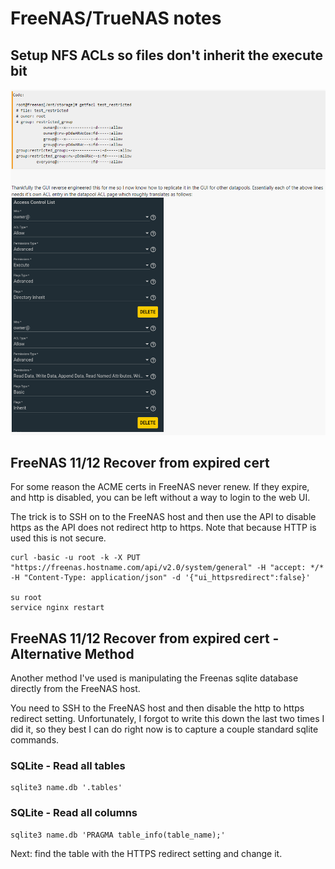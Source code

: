# FreeNAS/TrueNAS notes

## Setup NFS ACLs so files don't inherit the execute bit

![](images/freenas-nfs-permissions.png)

## FreeNAS 11/12 Recover from expired cert

For some reason the ACME certs in FreeNAS never renew.  If they expire, and http is disabled, you can be left without a way to login to the web UI.

The trick is to SSH on to the FreeNAS host and then use the API to disable https as the API does not redirect http to https.  Note that because HTTP is used this is not secure.

```
curl -basic -u root -k -X PUT "https://freenas.hostname.com/api/v2.0/system/general" -H "accept: */* -H "Content-Type: application/json" -d '{"ui_httpsredirect":false}'

su root
service nginx restart
```

## FreeNAS 11/12 Recover from expired cert - Alternative Method

Another method I've used is manipulating the Freenas sqlite database directly from the FreeNAS host.

You need to SSH to the FreeNAS host and then disable the http to https redirect setting.  Unfortunately, I forgot to write this down the last two times I did it, so they best I can do right now is to capture a couple standard sqlite commands.

### SQLite - Read all tables

```
sqlite3 name.db '.tables'
```

### SQLite - Read all columns

```
sqlite3 name.db 'PRAGMA table_info(table_name);'
```

Next: find the table with the HTTPS redirect setting and change it.  